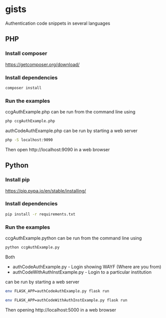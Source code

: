 # gists
Authentication code snippets in several languages

## PHP
### Install composer
https://getcomposer.org/download/

### Install dependencies
```bash
composer install
```

### Run the examples

ccgAuthExample.php can be run from the command line using

```bash
php ccgAuthExample.php
```

authCodeAuthExample.php can be run by starting a web server

```bash
php -S localhost:9090
```
Then open http://localhost:9090 in a web browser
## Python
### Install pip
https://pip.pypa.io/en/stable/installing/
### Install dependencies

```bash
pip install -r requirements.txt
```

### Run the examples
ccgAuthExample.python can be run from the command line using

```bash
python ccgAuthExample.py
```

Both

- authCodeAuthExample.py - Login showing WAYF (Where are you from)
- authCodeWithAuthInstExample.py - Login to a particular institution

can be run by starting a web server

```bash
env FLASK_APP=authCodeAuthExample.py flask run
```

```bash
env FLASK_APP=authCodeWithAuthInstExample.py flask run
```

Then opening http://localhost:5000 in a web browser
